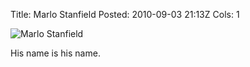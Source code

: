 Title: Marlo Stanfield
Posted: 2010-09-03 21:13Z
Cols: 1

![Marlo Stanfield](http://static.paulboxley.com/my_name_is_my_name.png)

His name is his name.